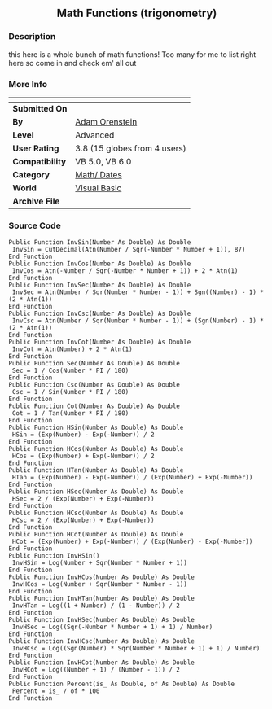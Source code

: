 ﻿<div align="center">

## Math Functions \(trigonometry\)


</div>

### Description

this here is a whole bunch of math functions! Too many for me to list right here so come in and check em' all out
 
### More Info
 


<span>             |<span>
---                |---
**Submitted On**   |
**By**             |[Adam Orenstein](https://github.com/Planet-Source-Code/PSCIndex/blob/master/ByAuthor/adam-orenstein.md)
**Level**          |Advanced
**User Rating**    |3.8 (15 globes from 4 users)
**Compatibility**  |VB 5\.0, VB 6\.0
**Category**       |[Math/ Dates](https://github.com/Planet-Source-Code/PSCIndex/blob/master/ByCategory/math-dates__1-37.md)
**World**          |[Visual Basic](https://github.com/Planet-Source-Code/PSCIndex/blob/master/ByWorld/visual-basic.md)
**Archive File**   |[](https://github.com/Planet-Source-Code/adam-orenstein-math-functions-trigonometry__1-8948/archive/master.zip)





### Source Code

```
Public Function InvSin(Number As Double) As Double
 InvSin = CutDecimal(Atn(Number / Sqr(-Number * Number + 1)), 87)
End Function
Public Function InvCos(Number As Double) As Double
 InvCos = Atn(-Number / Sqr(-Number * Number + 1)) + 2 * Atn(1)
End Function
Public Function InvSec(Number As Double) As Double
 InvSec = Atn(Number / Sqr(Number * Number - 1)) + Sgn((Number) - 1) * (2 * Atn(1))
End Function
Public Function InvCsc(Number As Double) As Double
 InvCsc = Atn(Number / Sqr(Number * Number - 1)) + (Sgn(Number) - 1) * (2 * Atn(1))
End Function
Public Function InvCot(Number As Double) As Double
 InvCot = Atn(Number) + 2 * Atn(1)
End Function
Public Function Sec(Number As Double) As Double
 Sec = 1 / Cos(Number * PI / 180)
End Function
Public Function Csc(Number As Double) As Double
 Csc = 1 / Sin(Number * PI / 180)
End Function
Public Function Cot(Number As Double) As Double
 Cot = 1 / Tan(Number * PI / 180)
End Function
Public Function HSin(Number As Double) As Double
 HSin = (Exp(Number) - Exp(-Number)) / 2
End Function
Public Function HCos(Number As Double) As Double
 HCos = (Exp(Number) + Exp(-Number)) / 2
End Function
Public Function HTan(Number As Double) As Double
 HTan = (Exp(Number) - Exp(-Number)) / (Exp(Number) + Exp(-Number))
End Function
Public Function HSec(Number As Double) As Double
 HSec = 2 / (Exp(Number) + Exp(-Number))
End Function
Public Function HCsc(Number As Double) As Double
 HCsc = 2 / (Exp(Number) + Exp(-Number))
End Function
Public Function HCot(Number As Double) As Double
 HCot = (Exp(Number) + Exp(-Number)) / (Exp(Number) - Exp(-Number))
End Function
Public Function InvHSin()
 InvHSin = Log(Number + Sqr(Number * Number + 1))
End Function
Public Function InvHCos(Number As Double) As Double
 InvHCos = Log(Number + Sqr(Number * Number - 1))
End Function
Public Function InvHTan(Number As Double) As Double
 InvHTan = Log((1 + Number) / (1 - Number)) / 2
End Function
Public Function InvHSec(Number As Double) As Double
 InvHSec = Log((Sqr(-Number * Number + 1) + 1) / Number)
End Function
Public Function InvHCsc(Number As Double) As Double
 InvHCsc = Log((Sgn(Number) * Sqr(Number * Number + 1) + 1) / Number)
End Function
Public Function InvHCot(Number As Double) As Double
 InvHCot = Log((Number + 1) / (Number - 1)) / 2
End Function
Public Function Percent(is_ As Double, of As Double) As Double
 Percent = is_ / of * 100
End Function
```

